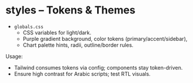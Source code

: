 # styles – Tokens & Themes

- `globals.css`
  - CSS variables for light/dark.
  - Purple gradient background, color tokens (primary/accent/sidebar),
  - Chart palette hints, radii, outline/border rules.

Usage:
- Tailwind consumes tokens via config; components stay token-driven.
- Ensure high contrast for Arabic scripts; test RTL visuals.

